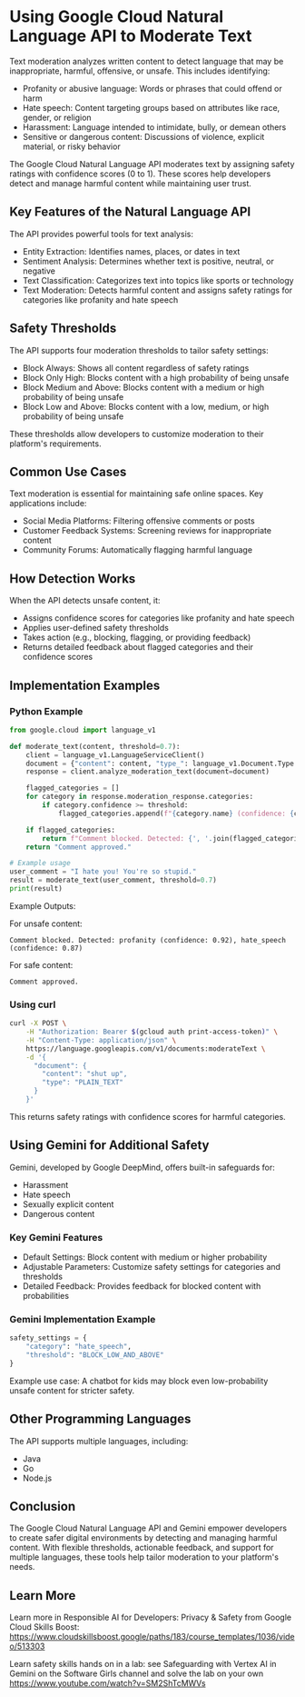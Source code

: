 # Using Google Cloud Natural Language API to Moderate Text

Text moderation analyzes written content to detect language that may be inappropriate, harmful, offensive, or unsafe. This includes identifying:

* Profanity or abusive language: Words or phrases that could offend or harm
* Hate speech: Content targeting groups based on attributes like race, gender, or religion
* Harassment: Language intended to intimidate, bully, or demean others
* Sensitive or dangerous content: Discussions of violence, explicit material, or risky behavior

The Google Cloud Natural Language API moderates text by assigning safety ratings with confidence scores (0 to 1). These scores help developers detect and manage harmful content while maintaining user trust.

## Key Features of the Natural Language API

The API provides powerful tools for text analysis:

* Entity Extraction: Identifies names, places, or dates in text
* Sentiment Analysis: Determines whether text is positive, neutral, or negative
* Text Classification: Categorizes text into topics like sports or technology
* Text Moderation: Detects harmful content and assigns safety ratings for categories like profanity and hate speech

## Safety Thresholds

The API supports four moderation thresholds to tailor safety settings:

* Block Always: Shows all content regardless of safety ratings
* Block Only High: Blocks content with a high probability of being unsafe
* Block Medium and Above: Blocks content with a medium or high probability of being unsafe
* Block Low and Above: Blocks content with a low, medium, or high probability of being unsafe

These thresholds allow developers to customize moderation to their platform's requirements.

## Common Use Cases

Text moderation is essential for maintaining safe online spaces. Key applications include:

* Social Media Platforms: Filtering offensive comments or posts
* Customer Feedback Systems: Screening reviews for inappropriate content
* Community Forums: Automatically flagging harmful language

## How Detection Works

When the API detects unsafe content, it:

* Assigns confidence scores for categories like profanity and hate speech
* Applies user-defined safety thresholds
* Takes action (e.g., blocking, flagging, or providing feedback)
* Returns detailed feedback about flagged categories and their confidence scores

## Implementation Examples

### Python Example

```python
from google.cloud import language_v1

def moderate_text(content, threshold=0.7):
    client = language_v1.LanguageServiceClient()
    document = {"content": content, "type_": language_v1.Document.Type.PLAIN_TEXT}
    response = client.analyze_moderation_text(document=document)

    flagged_categories = []
    for category in response.moderation_response.categories:
        if category.confidence >= threshold:
            flagged_categories.append(f"{category.name} (confidence: {category.confidence})")

    if flagged_categories:
        return f"Comment blocked. Detected: {', '.join(flagged_categories)}"
    return "Comment approved."

# Example usage
user_comment = "I hate you! You're so stupid."
result = moderate_text(user_comment, threshold=0.7)
print(result)
```

Example Outputs:

For unsafe content:
```
Comment blocked. Detected: profanity (confidence: 0.92), hate_speech (confidence: 0.87)
```

For safe content:
```
Comment approved.
```

### Using curl

```bash
curl -X POST \
    -H "Authorization: Bearer $(gcloud auth print-access-token)" \
    -H "Content-Type: application/json" \
    https://language.googleapis.com/v1/documents:moderateText \
    -d '{
      "document": {
        "content": "shut up",
        "type": "PLAIN_TEXT"
      }
    }'
```

This returns safety ratings with confidence scores for harmful categories.

## Using Gemini for Additional Safety

Gemini, developed by Google DeepMind, offers built-in safeguards for:

* Harassment
* Hate speech
* Sexually explicit content
* Dangerous content

### Key Gemini Features

* Default Settings: Block content with medium or higher probability
* Adjustable Parameters: Customize safety settings for categories and thresholds
* Detailed Feedback: Provides feedback for blocked content with probabilities

### Gemini Implementation Example

```python
safety_settings = {
    "category": "hate_speech",
    "threshold": "BLOCK_LOW_AND_ABOVE"
}
```

Example use case: A chatbot for kids may block even low-probability unsafe content for stricter safety.

## Other Programming Languages

The API supports multiple languages, including:

* Java
* Go
* Node.js

## Conclusion

The Google Cloud Natural Language API and Gemini empower developers to create safer digital environments by detecting and managing harmful content. With flexible thresholds, actionable feedback, and support for multiple languages, these tools help tailor moderation to your platform's needs. 

## Learn More
Learn more in Responsible AI for Developers: Privacy & Safety from Google Cloud Skills Boost:
https://www.cloudskillsboost.google/paths/183/course_templates/1036/video/513303

Learn safety skills hands on in a lab: see Safeguarding with Vertex AI in Gemini on the Software Girls channel and solve the lab on your own
https://www.youtube.com/watch?v=SM2ShTcMWVs

